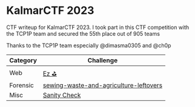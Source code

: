 # KalmarCTF 2023
CTF writeup for KalmarCTF 2023. I took part in this CTF competition with the TCP1P team and secured the 55th place out of 905 teams

Thanks to the TCP1P team especially @dimasma0305 and @ch0p

| Category | Challenge |
| --- | --- |
| Web | [Ez ⛳](/KalmarCTF%202023/Ez%20%E2%9B%B3/)
| Forensic | [sewing-waste-and-agriculture-leftovers](/KalmarCTF%202023/sewing-waste-and-agriculture-leftovers/)
| Misc | [Sanity Check](/KalmarCTF%202023/Sanity%20Check/)